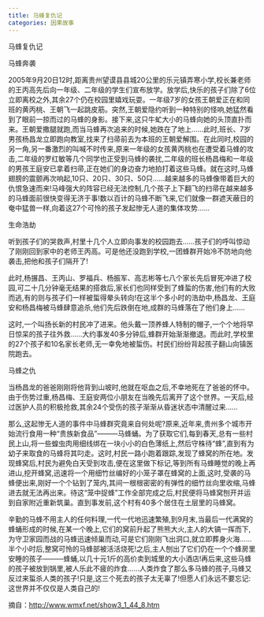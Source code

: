 ```yaml
---
title: 马蜂复仇记
categories: 因果故事
---
```


	   
马蜂复仇记

马蜂奔袭

2005年9月20日12时,距离贵州望谟县县城20公里的乐元镇弄寒小学,校长兼老师的王丙高先后向一年级、二年级的学生们宣布放学。放学后,快乐的孩子们除了6位立即离校之外,其余27个仍在校园里嬉戏玩耍。一年级7岁的女孩王朝爱正在和同班的黄丙桃、王朝飞一起跳皮筋。突然,王朝爱隐约听到一种特别的怪响,她猛然看到了眼前一掠而过的马蜂的身影。接下来,这只牛虻大小的马蜂向她的头顶直扑而来。王朝爱撒腿就跑,而当马蜂再次追来的时候,她跌在了地上……此时,班长、7岁男孩杨昌龙立即跑向教室,找来了扫帚前去为本班的王朝爱解围。在此同时,校园的另一角,另一番激烈的叫喊不时传来,原来一年级的女孩黄丙桃也在遭受着马蜂的攻击,二年级的罗红敏等几个同学也正受到马蜂的袭扰,二年级的班长杨昌梅和一年级的男孩王庭安已拿着扫帚,正在她们的身边奋力地拍打着这些马蜂。就在这时,马蜂翅膀的震颤再次响起,10只、20只、30只、50只……越来越多的马蜂像带着巨大的仇恨急速而来!马峰强大的阵容已经无法控制,几个孩子上下翻飞的扫帚在越来越多的马蜂面前很快变得无济于事!数以百计的马蜂不断飞来,它们就像一群遮天蔽日的奄中猛兽一样,向着这27个可怜的孩子发起惨无人道的集体攻势……

生命浩劫

听到孩子们的哭救声,村里十几个人立即向事发的校园跑去……孩子们的呼叫惊动了刚刚回到家中的老师王丙高。可是他还没跑到学校,一团蜂群开始冷不防地向他袭击,把他和孩子们隔开了!

此时,杨搌昌、王丙山、罗福兵、杨振军、高志彬等七八个家长先后冒死冲进了校园,可二十几分钟毫无结果的搭救后,家长们也同样受到了蜂蜇的伤害,他们有的大败而逃,有的则与孩子们一样被蜇得晕头转向!在这半个多小时的浩劫中,杨昌龙、王庭安和杨昌梅被马蜂肆意追杀,他们先后跌倒在地,成群的马蜂落在了他们身上……

这时,一个叫扬长新的村民冲了进来。他头戴一顶养蜂人特制的帽子,一个个地将早日惊呆的孩子往外救……大约事发40多分钟后,蜂群开始渐渐撤退。而此时,学校里的27个孩子和10名家长老师,无一幸免地被蜇伤。村民们纷纷背起孩子翻山向镇医院跑去。

马蜂之仇

当杨昌龙的爸爸刚刚将他背到山坡时,他就在呕血之后,不幸地死在了爸爸的怀中。由于伤势过重,杨昌梅、王庭安两位小朋友在当晚先后离开了这个世界。一天后,经过医护人员的积极抢救,其余24个受伤的孩子渐渐从昏迷状态中清醒过来……

那么,这起惨无人道的事件中马蜂群究竟来自何处呢?原来,近年来,贵州多个城市开始流行食用一种“贵族新食品”———马蜂蛹。为了获取它们,每到春天,总有一些村民上山,将一些蝗虫肉用细线绑在一块小小的白色薄纸上,然后守株待“蜂”,直到有为幼子来取食的马蜂将其叼走。这时,村民一路小跑着跟踪,发现了蜂窝的所在地。发现蜂窝后,村民为避免白天受到攻击,便在这里做下标记,等到所有马蜂睡觉的晚上再进山,挖开蜂窝,迅速将一个用细竹丝编好的小笼子罩在蜂窝的上面,这时,受袭的马蜂便出来,刚好一个个钻到了笼内,其间一根根密密的有弹性的细竹丝向里收缩,马蜂进去就无法再出来。待这“笼中捉蜂”工作全部完成之后,村民便将马蜂窝刨开并运到自家附近重新筑巢。直到事发前,这个村有40多个居住在土层里的马蜂窝。

辛勤的马蜂不用主人的任何料理,一代一代地迅速繁殖,到9月末,当最后一代满窝的蜂蛹形成的时候,在某一个晚上,它们的窝前升起了熊熊大火,主人的大镐一挥而下,为守卫家园而战的马蜂迅速倾巢而动,可是它们刚刚飞出洞口,就立即葬身火海……半个小时后,整窝可怜的马蜂部被活活烧死!之后,主人刨出了它们仍在一个个蜂房里安睡的孩子———蜂蛹,以几十元1斤的高价卖到城里的大小酒店!再后来,这些马蜂的孩子被放到锅里,被人乐此不疲的炸食……人类炸食了那么多马蜂的孩子,马蜂又反过来蜇杀人类的孩子!只是,这三个死去的孩子太无辜了!但愿人们永远不要忘记:这世界并不仅仅是人类自己的!


摘自：http://www.wmxf.net/show3_1_44_8.htm